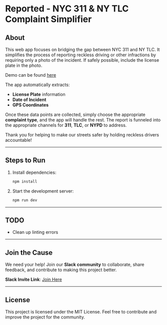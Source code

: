# Reported - NYC 311 & NY TLC Complaint Simplifier

## About
This web app focuses on bridging the gap between NYC 311 and NY TLC. It simplifies the process of reporting reckless driving or other infractions by requiring only a photo of the incident. If safely possible, include the license plate in the photo.

Demo can be found [here](https://snooplsm.github.io/reported-plates)

The app automatically extracts:
- **License Plate** information
- **Date of Incident**
- **GPS Coordinates**

Once these data points are collected, simply choose the appropriate **complaint type**, and the app will handle the rest. The report is funneled into the appropriate channels for **311**, **TLC**, or **NYPD** to address.

Thank you for helping to make our streets safer by holding reckless drivers accountable!

---

## Steps to Run

1. Install dependencies:
   ```bash
   npm install
   ```

2. Start the development server:
   ```bash
   npm run dev
   ```

---

## TODO
- Clean up linting errors

---

## Join the Cause
We need your help! Join our **Slack community** to collaborate, share feedback, and contribute to making this project better.

**Slack Invite Link**: [Join Here](https://join.slack.com/t/reportedcab/shared_invite/zt-2xz2lt5np-9_3CzYUI0X4iGI2OLOZc0g)

---

## License
This project is licensed under the MIT License. Feel free to contribute and improve the project for the community.
